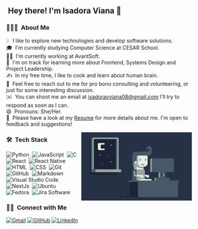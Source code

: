 ## &nbsp;Hey there! I'm Isadora Viana 👋

### 👨🏻‍💻 &nbsp;About Me

💡 &nbsp;I like to explore new technologies and develop software solutions.\
🎓 &nbsp;I'm currently studying Computer Science at CESAR School.\
👩‍💼 &nbsp;I'm currently working at AvantSoft.\
🌱 &nbsp;I'm on track for learning more about Frontend, Systems Design and Project Leadership.\
✍️ &nbsp;In my free time, I like to cook and learn about human brain.\
💬 &nbsp;Feel free to reach out to me for pro bono consulting and volunteering, or just for some interesting discussion.\
✉️ &nbsp;You can shoot me an email at isadoravviana08@gmail.com I'll try to respond as soon as I can.\
😄 &nbsp;Pronouns: She/Her.\
📄 &nbsp;Please have a look at my [Resume](https://drive.google.com/drive/folders/1dCrFIsq4zrUkKm9KjOaowBQs_5FV7yB5?usp=drive_link) for more details about me. I'm open to feedback and suggestions!

<img alt="Night Coding" src="https://raw.githubusercontent.com/AVS1508/AVS1508/master/assets/Night-Coding.gif" align="right"/>

### 🛠 &nbsp;Tech Stack

![Python](https://img.shields.io/badge/-Python-05122A?style=flat&logo=python)&nbsp;
![JavaScript](https://img.shields.io/badge/-JavaScript-05122A?style=flat&logo=javascript)&nbsp;
![C](https://img.shields.io/badge/-C-05122A?style=flat&logo=C&logoColor=A8B9CC)&nbsp;
![React](https://img.shields.io/badge/-React-05122A?style=flat&logo=react)&nbsp;
![React Native](https://img.shields.io/badge/-React%20Native-05122A?style=flat&logo=react)&nbsp;
![HTML](https://img.shields.io/badge/-HTML-05122A?style=flat&logo=HTML5)&nbsp;
![CSS](https://img.shields.io/badge/-CSS-05122A?style=flat&logo=CSS3&logoColor=1572B6)&nbsp;
![Git](https://img.shields.io/badge/-Git-05122A?style=flat&logo=git)&nbsp;
![GitHub](https://img.shields.io/badge/-GitHub-05122A?style=flat&logo=github)&nbsp;
![Markdown](https://img.shields.io/badge/-Markdown-05122A?style=flat&logo=markdown)
![Visual Studio Code](https://img.shields.io/badge/-Visual%20Studio%20Code-05122A?style=flat&logo=visual-studio-code&logoColor=007ACC)&nbsp;
![NextJs](https://img.shields.io/badge/-NextJs-05122A?style=flat&logo=next.js&logoColor=007ACC)&nbsp;
![Ubuntu](https://img.shields.io/badge/-Ubuntu-05122A?style=flat&logo=ubuntu&logoColor=007ACC)&nbsp;
![Fedora](https://img.shields.io/badge/-Fedora-05122A?style=flat&logo=fedora&logoColor=007ACC)&nbsp;
![Jira Software](https://img.shields.io/badge/-Jira%20Software-05122A?style=flat&logo=jira&logoColor=007ACC)&nbsp;

### 🤝🏻 &nbsp;Connect with Me

<a href="mailto:isadoravviana08@gmail.com"><img img src="https://img.shields.io/badge/gmail-%23EA4335.svg?style=plastic&logo=gmail&logoColor=white" alt="Gmail"/></a>
<a href="https://github.com/IsaVV"><img src="https://img.shields.io/badge/github-%23181717.svg?style=plastic&logo=github&logoColor=white" alt="GitHub"/></a>
<a href="https://www.linkedin.com/in/isadora-viana/"><img src="https://img.shields.io/badge/linkedin-%230A66C2.svg?style=plastic&logo=linkedin&logoColor=white" alt="LinkedIn"/></a>
